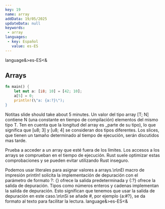 ```yaml
---
key: 19
name: array
addData: 19/05/2025
updateData: null
keywords: 
 - array
languages:
 - key: Español
   value: es-ES
---
```

language&>es-ES<&
## Arrays

```rust
fn main() {
    let mut a: [i8; 10] = [42; 10];
    a[5] = 0;
    println!(\"a: {a:?}\");
}
```
Notitas slide should take about 5 minutes.
Un valor del tipo array [T; N] contiene N (una constante en tiempo de compilación) elementos del mismo tipo T. Ten en cuenta que la longitud del array es _parte de su tipo), lo que significa que [u8; 3] y [u8; 4] se consideran dos tipos diferentes. Los slices, que tienen un tamaño determinado al tiempo de ejecución, serán discutidos mas tarde.

Prueba a acceder a un array que esté fuera de los límites. Los accesos a los arrays se comprueban en el tiempo de ejecución. Rust suele optimizar estas comprobaciones y se pueden evitar utilizando Rust inseguro.

Podemos usar literales para asignar valores a arrays.\n\nEl macro de impresión println! solicita la implementación de depuración con el parámetro de formato ?: {} ofrece la salida predeterminada y {:?} ofrece la salida de depuración. Tipos como números enteros y cadenas implementan la salida de depuración. Esto significan que tenemos que usar la salida de depuración en este caso.\n\nSi se añade #, por ejemplo {a:#?}, se da formato al texto para facilitar la lectura.
language&>es-ES<&